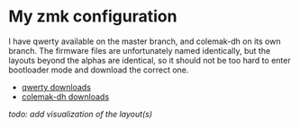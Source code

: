 # My zmk configuration

I have qwerty available on the master branch, and colemak-dh on its own branch.
The firmware files are unfortunately named identically, but the layouts beyond
the alphas are identical, so it should not be too hard to enter bootloader mode
and download the correct one.

* [qwerty downloads](https://github.com/0undefined/zmk-conf/actions?query=is%3Acompleted+branch%3Amaster)
* [colemak-dh downloads](https://github.com/0undefined/zmk-conf/actions?query=branch%3Acolemak-dh+is%3Acompleted)


_todo: add visualization of the layout(s)_
